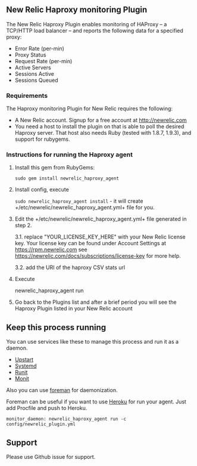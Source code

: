 ## New Relic Haproxy monitoring Plugin

The New Relic Haproxy Plugin enables monitoring of HAProxy – a TCP/HTTP load balancer – and reports the following data for a specified proxy:

* Error Rate (per-min)
* Proxy Status
* Request Rate (per-min)
* Active Servers
* Sessions Active
* Sessions Queued

### Requirements

The Haproxy monitoring Plugin for New Relic requires the following:

* A New Relic account. Signup for a free account at http://newrelic.com
* You need a host to install the plugin on that is able to poll the desired Haproxy server. That host also needs Ruby (tested with 1.8.7, 1.9.3), and support for rubygems.

### Instructions for running the Haproxy agent

1. Install this gem from RubyGems:

    `sudo gem install newrelic_haproxy_agent`

2. Install config, execute

    `sudo newrelic_haproxy_agent install` - it will create +/etc/newrelic/newrelic_haproxy_agent.yml+ file for you.

3. Edit the +/etc/newrelic/newrelic_haproxy_agent.yml+ file generated in step 2. 
 
    3.1. replace "YOUR_LICENSE_KEY_HERE" with your New Relic license key. Your license key can be found under Account Settings at https://rpm.newrelic.com see https://newrelic.com/docs/subscriptions/license-key for more help.

    3.2. add the URI of the haproxy CSV stats url

4. Execute

    newrelic_haproxy_agent run
  
5. Go back to the Plugins list and after a brief period you will see the Haproxy Plugin listed in your New Relic account


## Keep this process running

You can use services like these to manage this process and run it as a daemon.

- [Upstart](http://upstart.ubuntu.com/)
- [Systemd](http://www.freedesktop.org/wiki/Software/systemd/)
- [Runit](http://smarden.org/runit/)
- [Monit](http://mmonit.com/monit/)

Also you can use [foreman](https://github.com/ddollar/foreman) for daemonization. 

Foreman can be useful if you want to use [Heroku](https://www.heroku.com/) for run your agent. Just add Procfile and push to Heroku. 

`monitor_daemon: newrelic_haproxy_agent run -c config/newrelic_plugin.yml`

## Support

Please use Github issue for support.